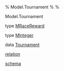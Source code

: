 % Model.Tournament
% 
% 

Model.Tournament

type [MRaceReward](Model-Tournament.html#t:MRaceReward)

type [MInteger](Model-Tournament.html#t:MInteger)

data [Tournament](Model-Tournament.html#t:Tournament)

[relation](Model-Tournament.html#v:relation)

[schema](Model-Tournament.html#v:schema)
